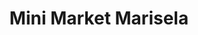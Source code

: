 ---
title: "Mini Market Marisela"
url: /san-jose-del-cabo/mini-market-marisela/
shop: Lebensmittel
---